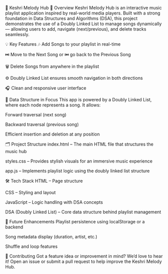 🎵 Keshri Melody Hub
📖 Overview
Keshri Melody Hub is an interactive music playlist application inspired by real-world media players. Built with a strong foundation in Data Structures and Algorithms (DSA), this project demonstrates the use of a Doubly Linked List to manage songs dynamically — allowing users to add, navigate (next/previous), and delete tracks seamlessly.

💡 Key Features
🎶 Add Songs to your playlist in real-time

⏭️ Move to the Next Song or ⏮️ go back to the Previous Song

🗑️ Delete Songs from anywhere in the playlist

⚙️ Doubly Linked List ensures smooth navigation in both directions

🎧 Clean and responsive user interface

🧠 Data Structure in Focus
This app is powered by a Doubly Linked List, where each node represents a song. It allows:

Forward traversal (next song)

Backward traversal (previous song)

Efficient insertion and deletion at any position

🗂️ Project Structure
index.html – The main HTML file that structures the music hub

styles.css – Provides stylish visuals for an immersive music experience

app.js – Implements playlist logic using the doubly linked list structure

🛠️ Tech Stack
HTML – Page structure

CSS – Styling and layout

JavaScript – Logic handling with DSA concepts

DSA (Doubly Linked List) – Core data structure behind playlist management

🚀 Future Enhancements
Playlist persistence using localStorage or a backend

Song metadata display (duration, artist, etc.)

Shuffle and loop features

🤝 Contributing
Got a feature idea or improvement in mind?
We’d love to hear it! Open an issue or submit a pull request to help improve the Keshri Melody Hub.
